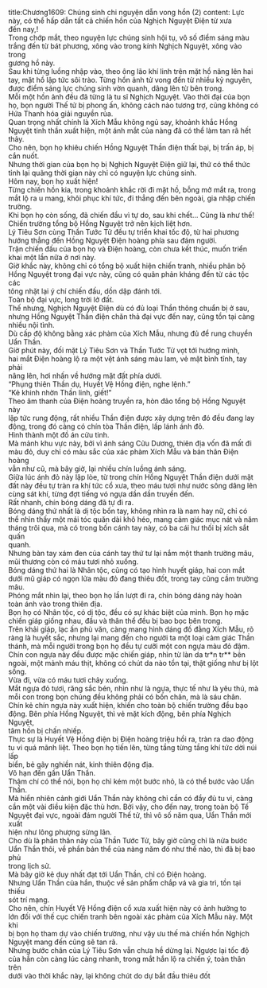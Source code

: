 title:Chương1609: Chúng sinh chi nguyện dẫn vong hồn (2)
content:
Lực này, có thể hấp dẫn tất cả chiến hồn của Nghịch Nguyệt Điện từ xưa<br>đến nay,!<br>Trong chớp mắt, theo nguyện lực chúng sinh hội tụ, vô số điểm sáng màu<br>trắng đến từ bát phương, xông vào trong kính Nghịch Nguyệt, xông vào trong<br>gương hồ này.<br>Sau khi từng luồng nhập vào, theo ông lão khí linh trên mặt hồ nâng lên hai<br>tay, mặt hồ lập tức sôi trào. Từng hồn ảnh tử vong đến từ nhiều kỷ nguyên,<br>được điểm sáng lực chúng sinh vờn quanh, dâng lên từ bên trong.<br>Mỗi một hồn ảnh đều đã từng là tu sĩ Nghịch Nguyệt. Vào thời đại của bọn<br>họ, bọn người Thế tử bị phong ấn, không cách nào tương trợ, cũng không có<br>Hứa Thanh hóa giải nguyền rủa.<br>Quan trọng nhất chính là Xích Mẫu không ngủ say, khoảnh khắc Hồng<br>Nguyệt tinh thần xuất hiện, một ánh mắt của nàng đã có thể làm tan rã hết thảy.<br>Cho nên, bọn họ khiêu chiến Hồng Nguyệt Thần điện thất bại, bị trấn áp, bị<br>cắn nuốt.<br>Nhưng thời gian của bọn họ bị Nghịch Nguyệt Điện giữ lại, thứ có thể thức<br>tỉnh lại quãng thời gian này chỉ có nguyện lực chúng sinh.<br>Hôm nay, bọn họ xuất hiện!<br>Từng chiến hồn kia, trong khoảnh khắc rời đi mặt hồ, bỗng mở mắt ra, trong<br>mắt lộ ra u mang, khôi phục khí tức, đi thẳng đến bên ngoài, gia nhập chiến<br>trường.<br>Khi bọn họ còn sống, đã chiến đầu vì tự do, sau khi chết… Cũng là như thế!<br>Chiến trường tổng bộ Hồng Nguyệt trở nên kịch liệt hơn.<br>Lý Tiêu Sơn cùng Thần Tước Tử đều tự triển khai tốc độ, từ hai phương<br>hướng thẳng đến Hồng Nguyệt Điện hoàng phía sau đám người.<br>Trận chiến đấu của bọn họ và Điện hoàng, còn chưa kết thúc, muốn triển<br>khai một lần nữa ở nơi này.<br>Giờ khắc này, không chỉ có tổng bộ xuất hiện chiến tranh, nhiều phân bộ<br>Hồng Nguyệt trong đại vực này, cũng có quân phản kháng đến từ các tộc các<br>tông nhặt lại ý chí chiến đấu, dồn dập đánh tới.<br>Toàn bộ đại vực, long trời lở đất.<br>Thế nhưng, Nghịch Nguyệt Điện dù có đủ loại Thần thông chuẩn bị ở sau,<br>nhưng Hồng Nguyệt Thần điện chăn thả đại vực đến nay, cũng tồn tại càng<br>nhiều nội tình.<br>Dù cấp độ không bằng xác phàm của Xích Mẫu, nhưng đủ để rung chuyển<br>Uẩn Thần.<br>Giờ phút này, đối mặt Lý Tiêu Sơn và Thần Tước Tử vọt tới hướng mình,<br>hai mắt Điện hoàng lộ ra một vệt ánh sáng màu lam, vẻ mặt bình tĩnh, tay phải<br>nâng lên, hơi nhấn về hướng mặt đất phía dưới.<br>“Phụng thiên Thần dụ, Huyết Vệ Hồng điện, nghe lệnh.”<br>“Kẻ khinh nhờn Thần linh, giết!”<br>Theo âm thanh của Điện hoàng truyền ra, hòn đảo tổng bộ Hồng Nguyệt này<br>lập tức rung động, rất nhiều Thần điện được xây dựng trên đó đều đang lay<br>động, trong đó càng có chín tòa Thần điện, lấp lánh ánh đỏ.<br>Hình thành một đồ án cửu tinh.<br>Mà mảnh khu vực này, bởi vì ánh sáng Cửu Dương, thiên địa vốn đã mất đi<br>màu đỏ, duy chỉ có màu sắc của xác phàm Xích Mẫu và bản thân Điện hoàng<br>vẫn như cũ, mà bây giờ, lại nhiều chín luồng ánh sáng.<br>Giữa lúc ánh đỏ này lập lòe, từ trong chín Hồng Nguyệt Thần điện dưới mặt<br>đất này đều tự tràn ra khí tức cổ xưa, theo máu tươi như nước sông dâng lên<br>cùng sát khí, từng đợt tiếng vó ngựa dần dần truyền đến.<br>Rất nhanh, chín bóng dáng đã tự đi ra.<br>Bóng dáng thứ nhất là dị tộc bốn tay, không nhìn ra là nam hay nữ, chỉ có<br>thể nhìn thấy một mái tóc quăn dài khô héo, mang cảm giác mục nát và năm<br>tháng trôi qua, mà có trong bốn cánh tay này, có ba cái hư thối bị xích sắt quấn<br>quanh.<br>Nhưng bàn tay xám đen của cánh tay thứ tư lại nắm một thanh trường mâu,<br>mũi thương còn có máu tươi nhỏ xuống.<br>Bóng dáng thứ hai là Nhân tộc, cũng có tạo hình huyết giáp, hai con mắt<br>dưới mũ giáp có ngọn lửa màu đỏ đang thiêu đốt, trong tay cũng cầm trường<br>mâu.<br>Phóng mắt nhìn lại, theo bọn họ lần lượt đi ra, chín bóng dáng này hoàn<br>toàn ánh vào trong thiên địa.<br>Bọn họ có Nhân tộc, có dị tộc, đều có sự khác biệt của mình. Bọn họ mặc<br>chiến giáp giống nhau, đầu và thân thể đều bị bao bọc bên trong.<br>Trên khải giáp, lạc ấn phù văn, càng mang hình dáng đồ đằng Xích Mẫu, rõ<br>ràng là huyết sắc, nhưng lại mang đến cho người ta một loại cảm giác Thần<br>thánh, mà mỗi người trong bọn họ đều tự cưỡi một con ngựa màu đỏ đậm.<br>Chín con ngựa này đều được mặc chiến giáp, nhìn từ làn da tr*n tr** bên<br>ngoài, một mảnh máu thịt, không có chút da nào tồn tại, thật giống như bị lột<br>sống.<br>Vừa đi, vừa có máu tươi chảy xuống.<br>Mắt ngựa đỏ tươi, răng sắc bén, nhìn như là ngựa, thực tế như là yêu thú, mà<br>mỗi con trong bọn chúng đều không phải có bốn chân, mà là sáu chân.<br>Chín kẻ chín ngựa này xuất hiện, khiến cho toàn bộ chiến trường đều bạo<br>động. Bên phía Hồng Nguyệt, thì vẻ mặt kích động, bên phía Nghịch Nguyệt,<br>tâm hồn bị chấn nhiếp.<br>Thực sự là Huyết Vệ Hồng điện bị Điện hoàng triệu hồi ra, tràn ra dao động<br>tu vi quá mãnh liệt. Theo bọn họ tiến lên, từng tầng từng tầng khí tức dời núi lấp<br>biển, bẻ gãy nghiền nát, kinh thiên động địa.<br>Vô hạn đến gần Uẩn Thần.<br>Thậm chí có thể nói, bọn họ chỉ kém một bước nhỏ, là có thể bước vào Uẩn<br>Thần.<br>Mà hiển nhiên cảnh giới Uẩn Thần này không chỉ cần có đầy đủ tu vi, càng<br>cần một vài điều kiện đặc thù hơn. Bởi vậy, cho đến nay, trong toàn bộ Tế<br>Nguyệt đại vực, ngoài đám người Thế tử, thì vô số năm qua, Uẩn Thần mới xuất<br>hiện như lông phượng sừng lân.<br>Cho dù là phân thân này của Thần Tước Tử, bây giờ cũng chỉ là nửa bước<br>Uẩn Thần thôi, về phần bản thể của nàng năm đó như thế nào, thì đã bị bao phủ<br>trong lịch sử.<br>Mà bây giờ kẻ duy nhất đạt tới Uẩn Thần, chỉ có Điện hoàng.<br>Nhưng Uẩn Thần của hắn, thuộc về sản phẩm chắp vá và gia trì, tồn tại thiếu<br>sót trí mạng.<br>Cho nên, chín Huyết Vệ Hồng điện cổ xưa xuất hiện này có ảnh hưởng to<br>lớn đối với thế cục chiến tranh bên ngoài xác phàm của Xích Mẫu này. Một khi<br>bị bọn họ tham dự vào chiến trường, như vậy ưu thế mà chiến hồn Nghịch<br>Nguyệt mang đến cũng sẽ tan rã.<br>Nhưng bước chân của Lý Tiêu Sơn vẫn chưa hề dừng lại. Ngược lại tốc độ<br>của hắn còn càng lúc càng nhanh, trong mắt hắn lộ ra chiến ý, toàn thân trên<br>dưới vào thời khắc này, lại không chút do dự bắt đầu thiêu đốt